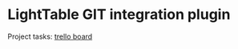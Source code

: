 LightTable GIT integration plugin
=================================
Project tasks: [trello board](https://trello.com/b/kg27zMc3/lighttable-gitlight)
